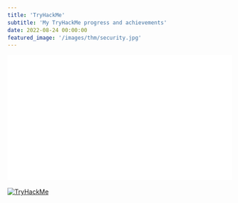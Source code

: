```yaml
---
title: 'TryHackMe'
subtitle: 'My TryHackMe progress and achievements'
date: 2022-08-24 00:00:00
featured_image: '/images/thm/security.jpg'
---
```


![TryHackMe](/images/thm/logo_0.png)

[![TryHackMe](https://tryhackme-badges.s3.amazonaws.com/ITronin.png "My TryHackMe profile")](https://tryhackme.com/p/ITronin)
